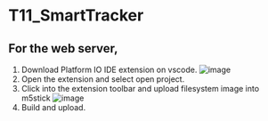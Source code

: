 # T11_SmartTracker

## For the web server,
1. Download Platform IO IDE extension on vscode.
![image](https://github.com/amanda-chan/T11_SmartTracker/assets/64049670/37509c04-a3ed-40bf-a2a0-b46c75c6c9ae)
2. Open the extension and select open project.
3. Click into the extension toolbar and upload filesystem image into m5stick
![image](https://github.com/amanda-chan/T11_SmartTracker/assets/64049670/90ea1f37-26ca-4738-ae62-089ab01806ff)
4. Build and upload.
